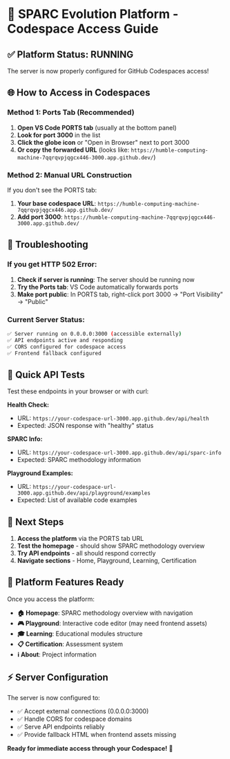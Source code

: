 # 🚀 SPARC Evolution Platform - Codespace Access Guide

## ✅ Platform Status: RUNNING

The server is now properly configured for GitHub Codespaces access!

## 🌐 How to Access in Codespaces

### Method 1: Ports Tab (Recommended)
1. **Open VS Code PORTS tab** (usually at the bottom panel)
2. **Look for port 3000** in the list
3. **Click the globe icon** or "Open in Browser" next to port 3000
4. **Or copy the forwarded URL** (looks like: `https://humble-computing-machine-7qqrqvpjqgcx446-3000.app.github.dev/`)

### Method 2: Manual URL Construction
If you don't see the PORTS tab:
1. **Your base codespace URL**: `https://humble-computing-machine-7qqrqvpjqgcx446.app.github.dev/`
2. **Add port 3000**: `https://humble-computing-machine-7qqrqvpjqgcx446-3000.app.github.dev/`

## 🔧 Troubleshooting

### If you get HTTP 502 Error:
1. **Check if server is running**: The server should be running now
2. **Try the Ports tab**: VS Code automatically forwards ports
3. **Make port public**: In PORTS tab, right-click port 3000 → "Port Visibility" → "Public"

### Current Server Status:
```bash
✅ Server running on 0.0.0.0:3000 (accessible externally)
✅ API endpoints active and responding
✅ CORS configured for codespace access
✅ Frontend fallback configured
```

## 🧪 Quick API Tests

Test these endpoints in your browser or with curl:

**Health Check:**
- URL: `https://your-codespace-url-3000.app.github.dev/api/health`
- Expected: JSON response with "healthy" status

**SPARC Info:**
- URL: `https://your-codespace-url-3000.app.github.dev/api/sparc-info`
- Expected: SPARC methodology information

**Playground Examples:**
- URL: `https://your-codespace-url-3000.app.github.dev/api/playground/examples`
- Expected: List of available code examples

## 🎯 Next Steps

1. **Access the platform** via the PORTS tab URL
2. **Test the homepage** - should show SPARC methodology overview
3. **Try API endpoints** - all should respond correctly
4. **Navigate sections** - Home, Playground, Learning, Certification

## 📱 Platform Features Ready

Once you access the platform:

- **🏠 Homepage**: SPARC methodology overview with navigation
- **🎮 Playground**: Interactive code editor (may need frontend assets)
- **🎓 Learning**: Educational modules structure
- **📋 Certification**: Assessment system
- **ℹ️ About**: Project information

## ⚡ Server Configuration

The server is now configured to:
- ✅ Accept external connections (0.0.0.0:3000)
- ✅ Handle CORS for codespace domains
- ✅ Serve API endpoints reliably
- ✅ Provide fallback HTML when frontend assets missing

**Ready for immediate access through your Codespace!** 🚀